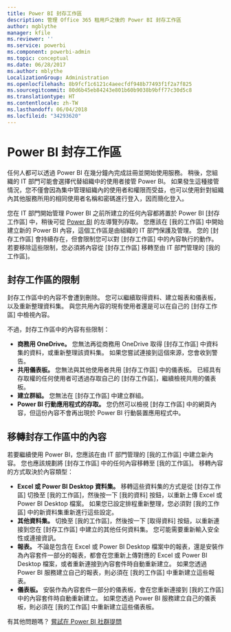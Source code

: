 ```yaml
---
title: Power BI 封存工作區
description: 管理 Office 365 租用戶之後的 Power BI 封存工作區
author: mgblythe
manager: kfile
ms.reviewer: ''
ms.service: powerbi
ms.component: powerbi-admin
ms.topic: conceptual
ms.date: 06/28/2017
ms.author: mblythe
LocalizationGroup: Administration
ms.openlocfilehash: 8b9fcf1c6121c4aeecfdf948b77493f1f2a7f825
ms.sourcegitcommit: 80d6b45eb84243e801b60b9038b9bff77c30d5c8
ms.translationtype: HT
ms.contentlocale: zh-TW
ms.lasthandoff: 06/04/2018
ms.locfileid: "34293620"
---
```

# <a name="power-bi-archived-workspace"></a>Power BI 封存工作區
任何人都可以透過 Power BI 在幾分鐘內完成註冊並開始使用服務。  稍後，您組織的 IT 部門可能會選擇代替組織中的使用者接管 Power BI。  如果發生這種接管情況，您不僅會因為集中管理組織內的使用者和權限而受益，也可以使用針對組織內其他服務所用的相同使用者名稱和密碼進行登入，因而簡化登入。 

您在 IT 部門開始管理 Power BI 之前所建立的任何內容都將置於 Power BI [封存工作區] 中，稍後可從 [Power BI](https://app.powerbi.com) 的左導覽列存取。  您應該在 [我的工作區] 中開始建立新的 Power BI 內容，這個工作區是由組織的 IT 部門保護及管理。  您的 [封存工作區] 會持續存在，但會限制您可以對 [封存工作區] 中的內容執行的動作。  若要移除這些限制，您必須將內容從 [封存工作區] 移轉至由 IT 部門管理的 [我的工作區]。

## <a name="restrictions-in-your-archived-workspace"></a>封存工作區的限制
封存工作區中的內容不會遭到刪除。  您可以繼續取得資料、建立報表和儀表板，以及重新整理資料集。  與您共用內容的現有使用者還是可以在自己的 [封存工作區] 中檢視內容。

不過，封存工作區中的內容有些限制：

* **商務用 OneDrive。**  您無法再從商務用 OneDrive 取得 [封存工作區] 中資料集的資料，或重新整理該資料集。  如果您嘗試連接到這個來源，您會收到警告。
* **共用儀表板。**  您無法與其他使用者共用 [封存工作區] 中的儀表板。  已經具有存取權的任何使用者可透過存取自己的 [封存工作區]，繼續檢視共用的儀表板。
* **建立群組。**  您無法在 [封存工作區] 中建立群組。
* **Power BI 行動應用程式的存取。**  您仍然可以檢視 [封存工作區] 中的網頁內容，但這份內容不會再出現於 Power BI 行動裝置應用程式中。

## <a name="migrating-content-in-your-archived-workspace"></a>移轉封存工作區中的內容
若要繼續使用 Power BI，您應該在由 IT 部門管理的 [我的工作區] 中建立新內容。   您也應該規劃將 [封存工作區] 中的任何內容移轉至 [我的工作區]。  移轉內容的方式取決於內容類型：

* **Excel 或 Power BI Desktop 資料集。**  移轉這些資料集的方式是從 [封存工作區] 切換至 [我的工作區]，然後按一下 [我的資料] 按鈕，以重新上傳 Excel 或 Power BI Desktop 檔案。  如果您已設定排程重新整理，您必須對 [我的工作區] 中的新資料集重新進行這些設定。
* **其他資料集。**  切換至 [我的工作區]，然後按一下 [取得資料] 按鈕，以重新連接到您在 [封存工作區] 中建立的其他任何資料集。  您可能需要重新輸入安全性或連接資訊。
* **報表。**  不論是包含在 Excel 或 Power BI Desktop 檔案中的報表，還是安裝作為內容套件一部分的報表，都會在您重新上傳對應的 Excel 或 Power BI Desktop 檔案，或者重新連接到內容套件時自動重新建立。  如果您透過 Power BI 服務建立自己的報表，則必須在 [我的工作區] 中重新建立這些報表。
* **儀表板。**  安裝作為內容套件一部分的儀表板，會在您重新連接到 [我的工作區] 中的內容套件時自動重新建立。  如果您透過 Power BI 服務建立自己的儀表板，則必須在 [我的工作區] 中重新建立這些儀表板。

有其他問題嗎？ [嘗試在 Power BI 社群提問](http://community.powerbi.com/)


